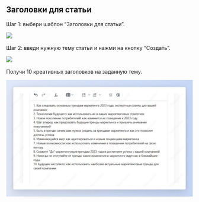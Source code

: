 ﻿ ## Заголовки для статьи

Шаг 1: выбери шаблон “Заголовки для статьи”.

![](../_media/Aspose.Words.b3890fd8-f8e5-4425-8ccc-acae17986637.006.png)

Шаг 2: введи нужную тему статьи и нажми на кнопку “Создать”.

![](../_media/Aspose.Words.b3890fd8-f8e5-4425-8ccc-acae17986637.007.png)

Получи 10 креативных заголовков на заданную тему.

![](../_media/Aspose.Words.b3890fd8-f8e5-4425-8ccc-acae17986637.008.jpeg)

